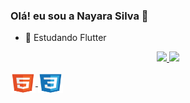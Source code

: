 ### Olá! eu sou a Nayara Silva 👋

- 🌱 Estudando Flutter

<div align="center">
  <a href="https://github.com/NayaraSilvaS">
  <img height="180em" src="https://github-readme-stats.vercel.app/api?username=NayaraSilvaS&show_icons=true&theme=dracula&include_all_commits=true&count_private=true"/>
  <img height="180em" src="https://github-readme-stats.vercel.app/api/top-langs/?username=NayaraSilvaS&layout=compact&langs_count=7&theme=dracula"/>
</div>
  
  <div style="display: inline_block"><br>
  <img align="center" alt="Nay-HTML" height="30" width="40" src="https://raw.githubusercontent.com/devicons/devicon/master/icons/html5/html5-original.svg">
  <img align="center" alt="Nay-CSS" height="30" width="40" src="https://raw.githubusercontent.com/devicons/devicon/master/icons/css3/css3-original.svg">
<!--   <img align="right" alt="Nay-pic" height="150" style="border-radius:50px;" -->
<!-- ![ezgif com-gif-maker (1)](https://user-images.githubusercontent.com/99221251/153727272-794fc968-2571-4e6e-b821-b5ecc85733d3.gif) -->

</div>
